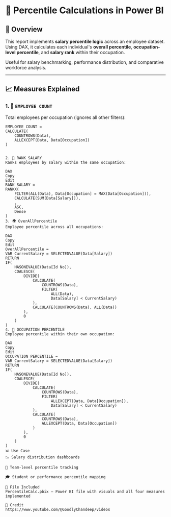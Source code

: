 # 🎯 Percentile Calculations in Power BI

## 🧠 Overview

This report implements **salary percentile logic** across an employee dataset. Using DAX, it calculates each individual's **overall percentile**, **occupation-level percentile**, and **salary rank** within their occupation.

Useful for salary benchmarking, performance distribution, and comparative workforce analysis.

---

## 📈 Measures Explained

### 1. 🧮 `EMPLOYEE COUNT`
Total employees per occupation (ignores all other filters):

```DAX
EMPLOYEE COUNT = 
CALCULATE(
    COUNTROWS(Data),
    ALLEXCEPT(Data, Data[Occupation])
)


2. 🔢 RANK SALARY
Ranks employees by salary within the same occupation:

DAX
Copy
Edit
RANK SALARY = 
RANKX(
    FILTER(ALL(Data), Data[Occupation] = MAX(Data[Occupation])),
    CALCULATE(SUM(Data[Salary])),
    ,
    ASC,
    Dense
)
3. 🌍 OverAllPercentile
Employee percentile across all occupations:

DAX
Copy
Edit
OverAllPercentile = 
VAR CurrentSalary = SELECTEDVALUE(Data[Salary])
RETURN
IF(
    HASONEVALUE(Data[Id No]),
    COALESCE(
        DIVIDE(
            CALCULATE(
                COUNTROWS(Data),
                FILTER(
                    ALL(Data),
                    Data[Salary] < CurrentSalary)
            ),
            CALCULATE(COUNTROWS(Data), ALL(Data))
        ),
        0
    )
)
4. 👥 OCCUPATION PERCENTILE
Employee percentile within their own occupation:

DAX
Copy
Edit
OCCUPATION PERCENTILE = 
VAR CurrentSalary = SELECTEDVALUE(Data[Salary])
RETURN
IF(
    HASONEVALUE(Data[Id No]),
    COALESCE(
        DIVIDE(
            CALCULATE(
                COUNTROWS(Data),
                FILTER(
                    ALLEXCEPT(Data, Data[Occupation]),
                    Data[Salary] < CurrentSalary)
            ),
            CALCULATE(
                COUNTROWS(Data),
                ALLEXCEPT(Data, Data[Occupation])
            )
        ),
        0
    )
)
📊 Use Case
📉 Salary distribution dashboards

👥 Team-level percentile tracking

🎓 Student or performance percentile mapping

📂 File Included
PercentileCalc.pbix — Power BI file with visuals and all four measures implemented

🙌 Credit
https://www.youtube.com/@GoodlyChandeep/videos
